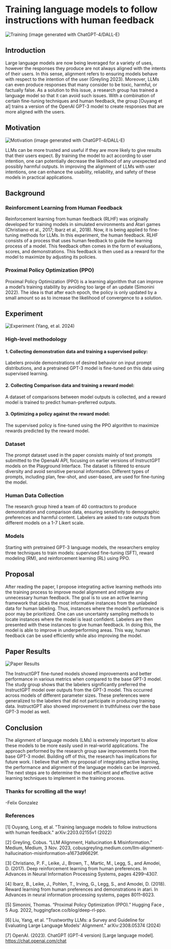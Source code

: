 # Training language models to follow instructions with human feedback

![Training](assets/GPT.webp)
(image generated with ChatGPT-4/DALL-E)

## Introduction
Large language models are now being leveraged for a variety of uses, however the responses they produce are not always aligned with the intents of their users. In this sense, alignment refers to ensuring models behave with respect to the intention of the user (Greyling 2023). Moreover, LLMs can even produce responses that many consider to be toxic, harmful, or factually false. As a solution to this issue, a research group has trained a language model so that it can avoid such issues. With a combination of certain fine-tuning techniques and human feedback, the group [Ouyang et al] trains a version of the OpenAI GPT-3 model to create responses that are more aligned with the users. 

## Motivation

![Motivation](assets/pinnocchio.webp)
(image generated with ChatGPT-4/DALL-E)

LLMs can be more trusted and useful if they are more likely to give results that their users expect. By training the model to act according to user intention, one can potentially decrease the likelihood of any unexpected and possibly harmful outputs. In improving the alignment of LLMs with user intentions, one can enhance the usability, reliability, and safety of these models in practical applications. 

## Background

### Reinforcment Learning from Human Feedback

Reinforcement learning from human feedback (RLHF) was originally developed for training models in simulated environments and Atari games (Christiano et al., 2017; Ibarz et al., 2018). Now, it is being applied to fine-tuning methods for LLMs. In this experiment, the human feedback. RLHF consists of a process that uses human feedback to guide the learning process of a model. This feedback often comes in the form of evaluations, scores, and demonstrations. This feedback is then used as a reward for the model to maximize by adjusting its policies.

### Proximal Policy Optimization (PPO)

Proximal Policy Optimization (PPO) is a learning algorithm that can improve a model’s training stability by avoiding too large of an update (Simonini 2022). The idea is that after each epoch, the policy is only updated by a small amount so as to increase the likelihood of convergence to a solution.

## Experiment

![Experiment](assets/diagram.png)
(Yang, et al. 2024)

### High-level methodology

#### 1. Collecting demonstration data and training a supervised policy:
Labelers provide demonstrations of desired behavior on input prompt distributions, and a pretrained GPT-3 model is fine-tuned on this data using supervised learning. 

#### 2. Collecting Comparison data and training a reward model: 
A dataset of comparisons between model outputs is collected, and a reward model is trained to predict human-preferred outputs. 

#### 3. Optimizing a policy against the reward model: 
The supervised policy is fine-tuned using the PPO algorithm to maximize rewards predicted by the reward model. 

### Dataset

The prompt dataset used in the paper consists mainly of text prompts submitted to the OpenaAI API, focusing on earlier versions of InstructGPT models on the Playground Interface. The dataset is filtered to ensure diversity and avoid sensitive personal information. Different types of prompts, including plan, few-shot, and user-based, are used for fine-tuning the model. 

### Human Data Collection

The research group hired a team of 40 contractors to produce demonstration and comparison data, ensuring sensitivity to demographic preferences and harmful content. Labelers are asked to rate outputs from different models on a 1-7 Likert scale. 

### Models 

Starting with pretrained GPT-3 language models, the researchers employ three techniques to train models: supervised fine-tuning (SFT), reward modeling (RM), and reinforcement learning (RL) using PPO. 

## Proposal

After reading the paper, I propose integrating active learning methods into the training process to improve model alignment and mitigate any unnecessary human feedback. The goal is to use an active learning framework that picks the most informative instances from the unlabeled data for human labeling. Thus, instances where the model’s performance is poor may be prioritized. One can use uncertainty sampling methods to locate instances where the model is least confident. Labelers are then presented with these instances to give human feedback. In doing this, the model is able to improve in underperforming areas. This way, human feedback can be used efficiently while also improving the model. 

## Paper Results

![Paper Results](assets/graph.png)

The InstructGPT fine-tuned models showed improvements and better performance in various metrics when compared to the base GPT-3 model. The study group shows that the labelers significantly preferred the InstructGPT model over outputs from the GPT-3 model. This occurred across models of different parameter sizes. These preferences were generalized to the labelers that did not participate in producing training data. InstructGPT also showed improvement in truthfulness over the base GPT-3 model as well. 

## Conclusion

The alignment of language models (LMs) is extremely important to allow these models to be more easily used in real–world applications. The approach performed by the research group saw improvements from the base GPT-3 model. Building off of this, the research has implications for future work. I believe that with my proposal of integrating active learning, the performance and alignment of the language models can be improved. The next steps are to determine the most efficient and effective active learning techniques to implement in the training process. 

### Thanks for scrolling all the way!

-Felix Gonzalez

### References

[1] Ouyang, Long, et al. "Training language models to follow instructions with human feedback." arXiv:2203.02155v1 (2022)

[2] Greyling, Cobus. “LLM Alignment, Hallucination & Misinformation.” Medium, Medium, 3 Nov. 2023, cobusgreyling.medium.com/llm-alignment-hallucination-misinformation-a1673d96629f. 

[3] Christiano, P. F., Leike, J., Brown, T., Martic, M., Legg, S., and Amodei, D. (2017). Deep reinforcement learning from human preferences. In Advances in Neural Information Processing Systems, pages 4299–4307.

[4] Ibarz, B., Leike, J., Pohlen, T., Irving, G., Legg, S., and Amodei, D. (2018). Reward learning from human preferences and demonstrations in atari. In Advances in neural information processing systems, pages 8011–8023.

[5] Simonini, Thomas. “Proximal Policy Optimization (PPO).” Hugging Face , 5 Aug. 2022, huggingface.co/blog/deep-rl-ppo. 

[6] Liu, Yang, et al. "Trustworthy LLMs: a Survey and Guideline for Evaluating Large Language Models' Alignment." arXiv:2308.05374 (2024)

[7] OpenAI. (2023). ChatGPT (GPT-4 version) [Large language model]. https://chat.openai.com/chat
